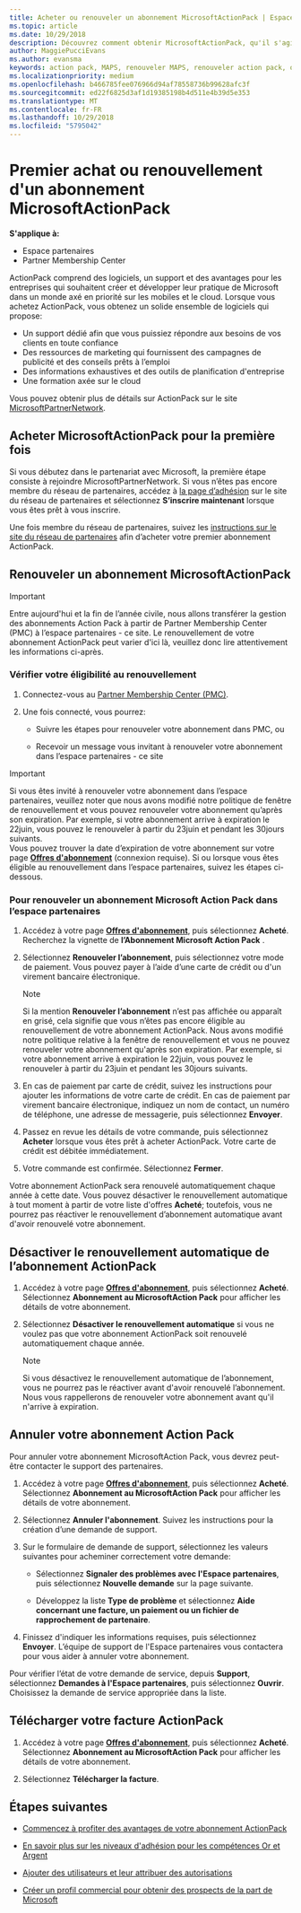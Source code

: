 ```yaml
---
title: Acheter ou renouveler un abonnement MicrosoftActionPack | Espace partenaires
ms.topic: article
ms.date: 10/29/2018
description: Découvrez comment obtenir MicrosoftActionPack, qu'il s'agisse d'un premier achat ou d'un renouvellement.
author: MaggiePucciEvans
ms.author: evansma
keywords: action pack, MAPS, renouveler MAPS, renouveler action pack, obtenir action pack
ms.localizationpriority: medium
ms.openlocfilehash: b466785fee076966d94af78558736b99628afc3f
ms.sourcegitcommit: ed22f6825d3af1d19385198b4d511e4b39d5e353
ms.translationtype: MT
ms.contentlocale: fr-FR
ms.lasthandoff: 10/29/2018
ms.locfileid: "5795042"
---
```

# <a name="buy-for-the-first-time-or-renew-a-microsoft-action-pack-subscription"></a>Premier achat ou renouvellement d'un abonnement MicrosoftActionPack

**S'applique à:**

-  Espace partenaires
-  Partner Membership Center

ActionPack comprend des logiciels, un support et des avantages pour les entreprises qui souhaitent créer et développer leur pratique de Microsoft dans un monde axé en priorité sur les mobiles et le cloud. Lorsque vous achetez ActionPack, vous obtenez un solide ensemble de logiciels qui propose: 

- Un support dédié afin que vous puissiez répondre aux besoins de vos clients en toute confiance 
- Des ressources de marketing qui fournissent des campagnes de publicité et des conseils prêts à l’emploi 
- Des informations exhaustives et des outils de planification d'entreprise 
- Une formation axée sur le cloud 

Vous pouvez obtenir plus de détails sur ActionPack sur le site [MicrosoftPartnerNetwork](https://partner.microsoft.com/membership/internal-use-software#simple-tab-content-3).

## <a name="buy-microsoft-action-pack-for-the-first-time"></a>Acheter MicrosoftActionPack pour la première fois

Si vous débutez dans le partenariat avec Microsoft, la première étape consiste à rejoindre MicrosoftPartnerNetwork. Si vous n’êtes pas encore membre du réseau de partenaires, accédez à [la page d’adhésion](https://partner.microsoft.com/membership) sur le site du réseau de partenaires et sélectionnez **S’inscrire maintenant** lorsque vous êtes prêt à vous inscrire. 

Une fois membre du réseau de partenaires, suivez les [instructions sur le site du réseau de partenaires](https://partner.microsoft.com/membership/action-pack) afin d’acheter votre premier abonnement ActionPack. 

## <a name="renew-a-microsoft-action-pack-subscription"></a>Renouveler un abonnement MicrosoftActionPack

>[!IMPORTANT]
>Entre aujourd'hui et la fin de l’année civile, nous allons transférer la gestion des abonnements Action Pack à partir de Partner Membership Center (PMC) à l’espace partenaires - ce site. Le renouvellement de votre abonnement ActionPack peut varier d'ici là, veuillez donc lire attentivement les informations ci-après.  

### <a name="check-your-renewal-eligibility"></a>Vérifier votre éligibilité au renouvellement

1. Connectez-vous au [Partner Membership Center (PMC)](https://partner.microsoft.com/_login?authType=OpenIdConnect).

2. Une fois connecté, vous pourrez:

    - Suivre les étapes pour renouveler votre abonnement dans PMC, ou

    - Recevoir un message vous invitant à renouveler votre abonnement dans l’espace partenaires - ce site

>[!IMPORTANT]
>Si vous êtes invité à renouveler votre abonnement dans l’espace partenaires, veuillez noter que nous avons modifié notre politique de fenêtre de renouvellement et vous pouvez renouveler votre abonnement qu’après son expiration. Par exemple, si votre abonnement arrive à expiration le 22juin, vous pouvez le renouveler à partir du 23juin et pendant les 30jours suivants.       
>Vous pouvez trouver la date d’expiration de votre abonnement sur votre page [**Offres d'abonnement**](https://partnercenter.microsoft.com/pcv/partnership/offers) (connexion requise). Si ou lorsque vous êtes éligible au renouvellement dans l’espace partenaires, suivez les étapes ci-dessous.  



### <a name="to-renew-a-microsoft-action-pack-subscription-in-the-partner-center"></a>Pour renouveler un abonnement Microsoft Action Pack dans l’espace partenaires

1. Accédez à votre page [**Offres d'abonnement**](https://partnercenter.microsoft.com/pcv/partnership/offers), puis sélectionnez **Acheté**. Recherchez la vignette de **l’Abonnement Microsoft Action Pack** .  

2. Sélectionnez **Renouveler l’abonnement**, puis sélectionnez votre mode de paiement. Vous pouvez payer à l’aide d’une carte de crédit ou d'un virement bancaire électronique.

    >[!NOTE]
    >Si la mention **Renouveler l’abonnement** n’est pas affichée ou apparaît en grisé, cela signifie que vous n’êtes pas encore éligible au renouvellement de votre abonnement ActionPack. Nous avons modifié notre politique relative à la fenêtre de renouvellement et vous ne pouvez renouveler votre abonnement qu'après son expiration. Par exemple, si votre abonnement arrive à expiration le 22juin, vous pouvez le renouveler à partir du 23juin et pendant les 30jours suivants.  

3. En cas de paiement par carte de crédit, suivez les instructions pour ajouter les informations de votre carte de crédit. En cas de paiement par virement bancaire électronique, indiquez un nom de contact, un numéro de téléphone, une adresse de messagerie, puis sélectionnez **Envoyer**. 
     
4. Passez en revue les détails de votre commande, puis sélectionnez **Acheter** lorsque vous êtes prêt à acheter ActionPack. Votre carte de crédit est débitée immédiatement.

5. Votre commande est confirmée. Sélectionnez **Fermer**.

Votre abonnement ActionPack sera renouvelé automatiquement chaque année à cette date. Vous pouvez désactiver le renouvellement automatique à tout moment à partir de votre liste d'offres **Acheté**; toutefois, vous ne pourrez pas réactiver le renouvellement d’abonnement automatique avant d'avoir renouvelé votre abonnement. 


## <a name="turn-off-automatic-action-pack-subscription-renewal"></a>Désactiver le renouvellement automatique de l’abonnement ActionPack

1. Accédez à votre page [**Offres d'abonnement**](https://partnercenter.microsoft.com/pcv/partnership/offers), puis sélectionnez **Acheté**. Sélectionnez **Abonnement au MicrosoftAction Pack** pour afficher les détails de votre abonnement. 

2. Sélectionnez **Désactiver le renouvellement automatique** si vous ne voulez pas que votre abonnement ActionPack soit renouvelé automatiquement chaque année. 

    >[!NOTE]
    >Si vous désactivez le renouvellement automatique de l’abonnement, vous ne pourrez pas le réactiver avant d'avoir renouvelé l’abonnement. Nous vous rappellerons de renouveler votre abonnement avant qu'il n'arrive à expiration.


## <a name="cancel-your-action-pack-subscription"></a>Annuler votre abonnement Action Pack

Pour annuler votre abonnement MicrosoftAction Pack, vous devrez peut-être contacter le support des partenaires.

1. Accédez à votre page [**Offres d'abonnement**](https://partnercenter.microsoft.com/pcv/partnership/offers), puis sélectionnez **Acheté**. Sélectionnez **Abonnement au MicrosoftAction Pack** pour afficher les détails de votre abonnement. 

3. Sélectionnez **Annuler l'abonnement**. Suivez les instructions pour la création d’une demande de support. 

4. Sur le formulaire de demande de support, sélectionnez les valeurs suivantes pour acheminer correctement votre demande:

    -  Sélectionnez **Signaler des problèmes avec l'Espace partenaires**, puis sélectionnez **Nouvelle demande** sur la page suivante.

    -  Développez la liste **Type de problème** et sélectionnez **Aide concernant une facture, un paiement ou un fichier de rapprochement de partenaire**. 

5. Finissez d'indiquer les informations requises, puis sélectionnez **Envoyer**. L’équipe de support de l'Espace partenaires vous contactera pour vous aider à annuler votre abonnement.

Pour vérifier l’état de votre demande de service, depuis **Support**, sélectionnez **Demandes à l'Espace partenaires**, puis sélectionnez **Ouvrir**. Choisissez la demande de service appropriée dans la liste.  

## <a name="download-your-action-pack-invoice"></a>Télécharger votre facture ActionPack

1. Accédez à votre page [**Offres d'abonnement**](https://partnercenter.microsoft.com/pcv/partnership/offers), puis sélectionnez **Acheté**. Sélectionnez **Abonnement au MicrosoftAction Pack** pour afficher les détails de votre abonnement. 

3. Sélectionnez **Télécharger la facture**.
 
## <a name="next-steps"></a>Étapes suivantes

-   [Commencez à profiter des avantages de votre abonnement ActionPack](manage-your-partner-network-benefits.md)

-   [En savoir plus sur les niveaux d'adhésion pour les compétences Or et Argent](https://partner.microsoft.com/membership/internal-use-software#simple-tab-content-2)

-   [Ajouter des utilisateurs et leur attribuer des autorisations](create-user-accounts-and-set-permissions.md)

-   [Créer un profil commercial pour obtenir des prospects de la part de Microsoft](create-a-marketing-profile.md)



